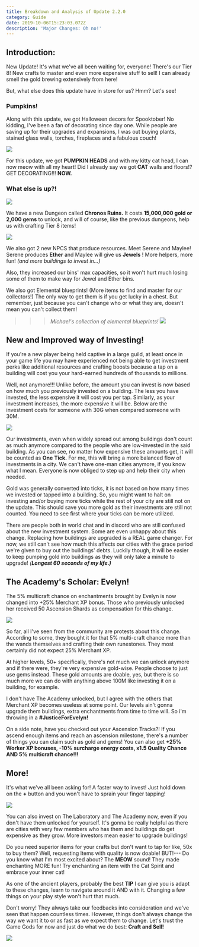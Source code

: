 ```yaml
---
title: Breakdown and Analysis of Update 2.2.0
category: Guide
date: 2019-10-06T15:23:03.072Z
description: 'Major Changes: Oh no!'
---
```

## Introduction:

New Update! It's what we've all been waiting for, everyone! There's our Tier 8! New crafts to master and even more expensive stuff to sell! I can already smell the gold brewing extensively from here!

But, what else does this update have in store for us? Hmm? Let's see!

### Pumpkins!

Along with this update, we got Halloween decors for Spooktober! No kidding, I've been a fan of decorating since day one. While people are saving up for their upgrades and expansions, I was out buying plants, stained glass walls, torches, fireplaces and a fabulous couch!

![](/img/pmpkins.png)

For this update, we got **PUMPKIN HEADS** and with my kitty cat head, I can now meow with all my heart! Did I already say we got **CAT** walls and floors!? GET DECORATING!!! **NOW.**

### What else is up?!

![](/img/unlock.png)

We have a new Dungeon called **Chronos Ruins.** It costs **15,000,000 gold or 2,000 gems** to unlock, and will of course, like the previous dungeons, help us with crafting Tier 8 items!

![](/img/maylee-serene.png)

We also got 2 new NPCS that produce resources. Meet Serene and Maylee! Serene produces **Ether** and Maylee will give us **Jewels** ! More helpers, more fun! *(and more buildings to invest in...)*

Also, they increased our bins' max capacities, so it won't hurt much losing some of them to make way for Jewel and Ether bins.

We also got Elemental blueprints! (More items to find and master for our collectors!) The only way to get them is if you get lucky in a chest. But remember, just because you can't change who or what they are, doesn't mean you can't collect them!

>>> *Michael's collection of elemental blueprints!*
![](/img/elementals.png)

## New and Improved way of Investing!

If you're a new player being held captive in a large guild, at least once in your game life you may have experienced not being able to get investment perks like additional resources and crafting boosts because a tap on a building will cost you your hard-earned hundreds of thousands to millions. 

Well, not anymore!!! Unlike before, the amount you can invest is now based on how much you previously invested on a building. The less you have invested, the less expensive it will cost you per tap. Similarly, as your investment increases, the more expensive it will be. Below are the investment costs for someone with 30G when compared someone with 30M.

![](/img/tick-compared.png)

Our investments, even when widely spread out among buildings don't count as much anymore compared to the people who are low-invested in the said building. As you can see, no matter how expensive these amounts get, it will be counted as **One** **Tick.** For me, this will bring a more balanced flow of investments in a city. We can't have one-man cities anymore, if you know what I mean. Everyone is now obliged to step up and help their city when needed.

Gold was generally converted into ticks, it is not based on how many times we invested or tapped into a building. So, you might want to halt on investing and/or buying more ticks while the rest of your city are still not on the update. This should save you more gold as their investments are still not counted. You need to see first where your ticks can be more utilized.

There are people both in world chat and in discord who are still confused about the new investment system. Some are even unhappy about this change. Replacing how buildings are upgraded is a REAL game changer. For now, we still can't see how much this affects our cities with the grace period we're given to buy out the buildings' debts. Luckily though, it will be easier to keep pumping gold into buildings as they will only take a minute to upgrade! _(**Longest 60 seconds of my life.)**_

## The Academy's Scholar: Evelyn!

The 5% multicraft chance on enchantments brought by Evelyn is now changed into +25% Merchant XP bonus. Those who previously unlocked her received 50 Ascension Shards as compensation for this change.

![](/img/dsd.png)

So far, all I've seen from the community are protests about this change. According to some, they bought it for that 5% multi-craft chance more than the wands themselves and crafting their own runestones. They most certainly did not expect 25% Merchant XP.

At higher levels, 50+ specifically, there's not much we can unlock anymore and if there were, they're very expensive gold-wise. People choose to just use gems instead. These gold amounts are doable, yes, but there is so much more we can do with anything above 100M like investing it on a building, for example. 

I don't have The Academy unlocked, but I agree with the others that Merchant XP becomes useless at some point. Our levels ain't gonna upgrade them buildings, extra enchantments from time to time will. So i'm throwing in a **#JusticeForEvelyn!**

On a side note, have you checked out your Ascension Tracks?! If you ascend enough items and reach an ascension milestone, there's a number of things you can claim such as gold and gems! You can also get **+25% Worker XP bonuses, -10% surcharge energy costs, x1.5 Quality Chance AND 5% multicraft chance!!!**

## More!

It's what we've all been asking for! A faster way to invest! Just hold down on the **+** button and you won't have to sprain your finger tapping!

![](/img/invest.png)

You can also invest on The Laboratory and The Academy now, even if you don't have them unlocked for yourself. It's gonna be really helpful as there are cities with very few members who has them and buildings do get expensive as they grow. More investors mean easier to upgrade buildings!

Do you need superior items for your crafts but don't want to tap for like, 50x to buy them? Well, requesting Items with quality is now doable! BUT!--- Do you know what I'm most excited about? The **MEOW** sound! They made enchanting MORE fun! Try enchanting an item with the Cat Spirit and embrace your inner cat!

As one of the ancient players, probably the best **TIP** I can give you is adapt to these changes, learn to navigate around it AND with it. Changing a few things on your play style won't hurt that much.

Don't worry! They always take our feedbacks into consideration and we've seen that happen countless times. However, things don't always change the way we want it to or as fast as we expect them to change. Let's trust the Game Gods for now and just do what we do best: **Craft and Sell!**

![](/img/angela-endtag.png)
